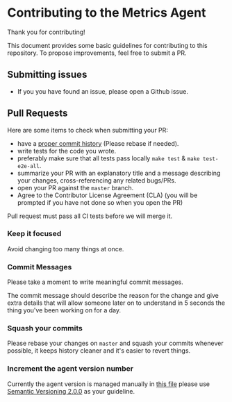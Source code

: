 # Contributing to the Metrics Agent

Thank you for contributing!

This document provides some basic guidelines for contributing to this repository.
To propose improvements, feel free to submit a PR.

## Submitting issues

  * If you you have found an issue, please open a Github issue.

## Pull Requests

Here are some items to check when submitting your PR:

  * have a [proper commit history](#commits) (Please rebase if needed).
  * write tests for the code you wrote.
  * preferably make sure that all tests pass locally `make test` & `make test-e2e-all`.
  * summarize your PR with an explanatory title and a message describing your
    changes, cross-referencing any related bugs/PRs.
  * open your PR against the `master` branch.
  * Agree to the Contributor License Agreement (CLA) (you will be prompted if you have not done so when you open the PR)

Pull request must pass all CI tests before we will merge it.

### Keep it focused

Avoid changing too many things at once.

### Commit Messages

Please take a moment to write meaningful commit messages.

The commit message should describe the reason for the change and give extra details
that will allow someone later on to understand in 5 seconds the thing you've been
working on for a day.

### Squash your commits

Please rebase your changes on `master` and squash your commits whenever possible,
it keeps history cleaner and it's easier to revert things.

### Increment the agent version number

Currently the agent version is managed manually in [this file](version/version.go) please use [Semantic Versioning 2.0.0](https://semver.org/) as your guideline.
